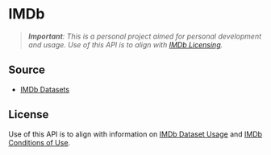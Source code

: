# IMDb

> _**Important**: This is a personal project aimed for personal development and usage. Use of this API is to align with [IMDb Licensing](https://developer.imdb.com/non-commercial-datasets/)._

## Source

- [IMDb Datasets](https://datasets.imdbws.com/)

## License

Use of this API is to align with information on [IMDb Dataset Usage](https://developer.imdb.com/non-commercial-datasets/) and [IMDb Conditions of Use](https://www.imdb.com/conditions).
